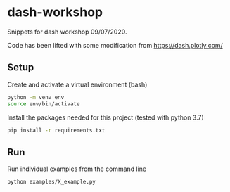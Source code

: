 # dash-workshop

Snippets for dash workshop 09/07/2020.

Code has been lifted with some modification from https://dash.plotly.com/ 

## Setup

Create and activate a virtual environment (bash)

```bash
python -m venv env
source env/bin/activate
```

Install the packages needed for this project (tested with python 3.7)

```bash
pip install -r requirements.txt
```

## Run

Run individual examples from the command line

```bash
python examples/X_example.py
```
